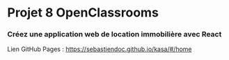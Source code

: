 # Projet 8 OpenClassrooms

### Créez une application web de location immobilière avec React

Lien GitHub Pages : https://sebastiendoc.github.io/kasa/#/home
